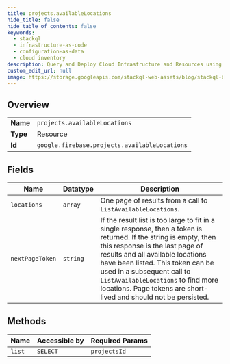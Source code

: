 ```yaml
---
title: projects.availableLocations
hide_title: false
hide_table_of_contents: false
keywords:
  - stackql
  - infrastructure-as-code
  - configuration-as-data
  - cloud inventory
description: Query and Deploy Cloud Infrastructure and Resources using SQL
custom_edit_url: null
image: https://storage.googleapis.com/stackql-web-assets/blog/stackql-blog-post-featured-image.png
---
```

  
    

## Overview
<table><tbody>
<tr><td><b>Name</b></td><td><code>projects.availableLocations</code></td></tr>
<tr><td><b>Type</b></td><td>Resource</td></tr>
<tr><td><b>Id</b></td><td><code>google.firebase.projects.availableLocations</code></td></tr>
</tbody></table>

## Fields
| Name | Datatype | Description |
| ---- | -------- | ----------- |
| `locations` | `array` | One page of results from a call to `ListAvailableLocations`. |
| `nextPageToken` | `string` | If the result list is too large to fit in a single response, then a token is returned. If the string is empty, then this response is the last page of results and all available locations have been listed. This token can be used in a subsequent call to `ListAvailableLocations` to find more locations. Page tokens are short-lived and should not be persisted. |
## Methods
| Name | Accessible by | Required Params |
| ---- | ------------- | --------------- |
| `list` | `SELECT` | `projectsId` |

